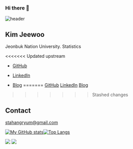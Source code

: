 ### Hi there 👋

![header](https://capsule-render.vercel.app/api?type=soft&color=auto&height=150&section=header&text=KimJeewoo&fontSize=70&animation=twinkling)


<!--
**stahangryum/stahangryum** is a ✨ _special_ ✨ repository because its `README.md` (this file) appears on your GitHub profile.

Here are some ideas to get you started:

- 🔭 I’m currently working on ...
- 🌱 I’m currently learning ...
- 👯 I’m looking to collaborate on ...
- 🤔 I’m looking for help with ...
- 💬 Ask me about ...
- 📫 How to reach me: ...
- 😄 Pronouns: ...
- ⚡ Fun fact: ...
-->

## Kim Jeewoo
Jeonbuk Nation University. Statistics

<<<<<<< Updated upstream
- [GitHub](https://github.com/stahangryum)

- [LinkedIn](www.linkedin.com/in/stahangryum)

- [Blog](https://stahangryum.github.io/Woo/)
=======
[GitHub](https://github.com/stahangryum)
[LinkedIn](www.linkedin.com/in/stahangryum)
[Blog](https://stahangryum.github.io/Woo/)
>>>>>>> Stashed changes




## Contact
stahangryum@gmail.com

[![My GitHub stats](https://github-readme-stats.vercel.app/api?username=stahangryum&show_icons=true&theme=cobalt)](https://github.com/anuraghazra/github-readme-stats)[![Top Langs](https://github-readme-stats.vercel.app/api/top-langs/?username=stahangryum&layout=compact)](https://github.com/anuraghazra/github-readme-stats)

<img src="https://img.shields.io/badge/Python-3766AB?style=flat-square&logo=Python&logoColor=white"/></a>
<img src="https://img.shields.io/badge/R-178DC3?style=flat-square&logo=R&logoColor=white"/>

